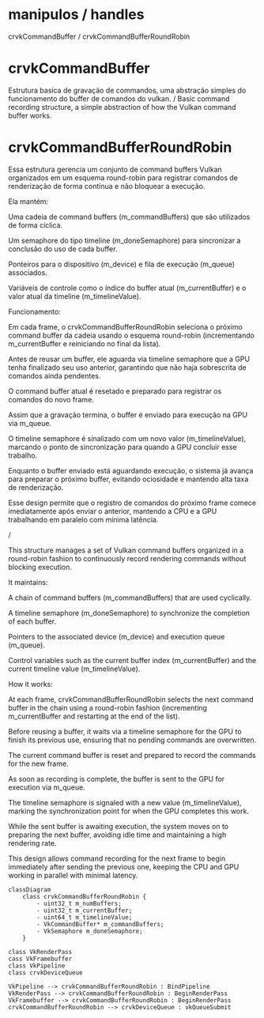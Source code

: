 # manipulos / handles
crvkCommandBuffer / crvkCommandBufferRoundRobin

# crvkCommandBuffer
Estrutura basica de gravação de commandos, uma abstração simples do funcionamento do buffer de comandos do vulkan.
/
Basic command recording structure, a simple abstraction of how the Vulkan command buffer works.

# crvkCommandBufferRoundRobin
Essa estrutura gerencia um conjunto de command buffers Vulkan organizados em um esquema round-robin para registrar comandos de renderização de forma contínua e não bloquear a execução.
  
Ela mantém:

Uma cadeia de command buffers (m_commandBuffers) que são utilizados de forma cíclica.

Um semaphore do tipo timeline (m_doneSemaphore) para sincronizar a conclusão do uso de cada buffer.

Ponteiros para o dispositivo (m_device) e fila de execução (m_queue) associados.

Variáveis de controle como o índice do buffer atual (m_currentBuffer) e o valor atual da timeline (m_timelineValue).

Funcionamento:

Em cada frame, o crvkCommandBufferRoundRobin seleciona o próximo command buffer da cadeia usando o esquema round-robin (incrementando m_currentBuffer e reiniciando no final da lista).

Antes de reusar um buffer, ele aguarda via timeline semaphore que a GPU tenha finalizado seu uso anterior, garantindo que não haja sobrescrita de comandos ainda pendentes.

O command buffer atual é resetado e preparado para registrar os comandos do novo frame.

Assim que a gravação termina, o buffer é enviado para execução na GPU via m_queue.

O timeline semaphore é sinalizado com um novo valor (m_timelineValue), marcando o ponto de sincronização para quando a GPU concluir esse trabalho.

Enquanto o buffer enviado está aguardando execução, o sistema já avança para preparar o próximo buffer, evitando ociosidade e mantendo alta taxa de 
renderização.

Esse design permite que o registro de comandos do próximo frame comece imediatamente após enviar o anterior, mantendo a CPU e a GPU trabalhando em paralelo 
com mínima latência.

/

This structure manages a set of Vulkan command buffers organized in a round-robin fashion to continuously record rendering commands without blocking execution.

It maintains:

A chain of command buffers (m_commandBuffers) that are used cyclically.

A timeline semaphore (m_doneSemaphore) to synchronize the completion of each buffer.

Pointers to the associated device (m_device) and execution queue (m_queue).

Control variables such as the current buffer index (m_currentBuffer) and the current timeline value (m_timelineValue).

How it works:

At each frame, crvkCommandBufferRoundRobin selects the next command buffer in the chain using a round-robin fashion (incrementing m_currentBuffer and restarting at the end of the list).

Before reusing a buffer, it waits via a timeline semaphore for the GPU to finish its previous use, ensuring that no pending commands are overwritten.

The current command buffer is reset and prepared to record the commands for the new frame.

As soon as recording is complete, the buffer is sent to the GPU for execution via m_queue.

The timeline semaphore is signaled with a new value (m_timelineValue), marking the synchronization point for when the GPU completes this work.

While the sent buffer is awaiting execution, the system moves on to preparing the next buffer, avoiding idle time and maintaining a high rendering rate.

This design allows command recording for the next frame to begin immediately after sending the previous one, keeping the CPU and GPU working in parallel with minimal latency.

```mermaid
classDiagram
    class crvkCommandBufferRoundRobin {
        - uint32_t m_numBuffers;
        - uint32_t m_currentBuffer;
        - uint64_t m_timelineValue;
        - VkCommandBuffer* m_commandBuffers;
        - VkSemaphore m_doneSemaphore;
    }

class VkRenderPass
cass VkFramebuffer
class VkPipeline
class crvkDeviceQueue

VkPipeline --> crvkCommandBufferRoundRobin : BindPipeline
VkRenderPass --> crvkCommandBufferRoundRobin : BeginRenderPass
VkFramebuffer --> crvkCommandBufferRoundRobin : BeginRenderPass
crvkCommandBufferRoundRobin --> crvkDeviceQueue : vkQueueSubmit
   ```
